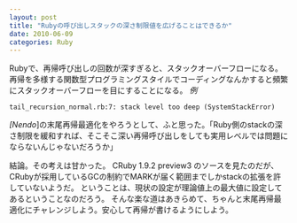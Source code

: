 ```yaml
---
layout: post
title: "Rubyの呼び出しスタックの深さ制限値を広げることはできるか"
date: 2010-06-09
categories: Ruby
---
```

Rubyで、再帰呼び出しの回数が深すぎると、スタックオーバーフローになる。
再帰を多様する関数型プログラミングスタイルでコーディングなんかすると頻繁にスタックオーバーフローを目にすることになる。
 *例*
```
tail_recursion_normal.rb:7: stack level too deep (SystemStackError)
```
*[Nendo*]の末尾再帰最適化をやろうとして、ふと思った。「Ruby側のstackの深さ制限を緩和すれば、そこそこ深い再帰呼び出しをしても実用レベルでは問題にならないんじゃないだろうか」

結論。その考えは甘かった。
CRuby 1.9.2 preview3 のソースを見たのだが、CRubyが採用しているGCの制約でMARKが届く範囲までしかstackの拡張を許していないようだ。
ということは、現状の設定が理論値上の最大値に設定してあるということなのだろう。
そんな楽な道はあきらめて、ちゃんと末尾再帰最適化にチャレンジしよう。安心して再帰が書けるようにしよう。
